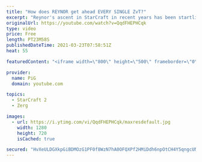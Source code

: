 ```yaml
---
title: "How does REYNOR get ahead EVERY SINGLE ZvT?"
excerpt: "Reynor's ascent in StarCraft in recent years has been startling, culminating in a world champion. I've been very impressed with his early game ZvT, which is just so dominating 🐷 Support PiG: https://www.pigstarcraft.com/support/ -- 🐖 Watch live on https://www.twitch.tv/x5_pig 🎓 For coaching inquiries"
originalUrl: https://youtube.com/watch?v=QqdFHEPHCqk
type: video
price: Free
length: PT23M58S
publishedDateTime: 2021-03-23T07:58:51Z
heat: 55

featuredContent: "<iframe width=\"800\" height=\"500\" frameborder=\"0\" src=\"https://www.youtube.com/embed/QqdFHEPHCqk\" allow=\"accelerometer; autoplay; encrypted-media; gyroscope; picture-in-picture\" allowfullscreen></iframe>"

provider:
  name: PiG
  domain: youtube.com

topics:
  - StarCraft 2
  - Zerg

images:
  - url: https://i.ytimg.com/vi/QqdFHEPHCqk/maxresdefault.jpg
    width: 1280
    height: 720
    isCached: true

secured: "HvXeULDGXkpGiBDMOzG1PF0f8WzN7hA0OFQXPf2HMiDdh6npOtCH4Y5qngcUNP+rjdU9C5vqyrICl0opEX0zlqbLd0PT2MQW8wE3+VpO+YRgL68uiG2TZ8m5mZowx19+q/WugX8JFO8PFsjr5H5ftctMgcTMb80DZ4DQ1MNnCSuQWMT9iKUUZrKWgZbnS4iimadV47inMPEuF3sb+YpQctkY1iTy3/gTi8UksYUkmksgOXRoh+hkhtH1kJAHAJ9PgYk/1iuuAC08uaZq/bGjhIFMBIzIIQBt+AvPAmV92oPogtVnfDyK4xC+6eBRXyTaXtCSoRPktJIGg/6wPWJrDZywNyJdxX1Q4Didy9z/Q5fAfI68EupgqlfhJT/2AIC/l4k5PEgeHc4tZReAKyM+4cA3kxo43Ll3kTVdJ7CZbpw=;MV5nUPmbP70qaib1O8Mzzw=="
---
```


